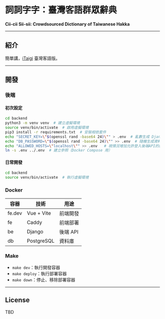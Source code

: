 # 詞詞字字：臺灣客語群眾辭典
**Cii-cii Sii-sii: Crowdsourced Dictionary of Taiwanese Hakka**

---

## 紹介
簡單講，[iTaigi](//itaigi.tw) 臺灣客語版。

---
## 開發

### 後端

#### 初次設定
```bash
cd backend
python3 -m venv venv  # 建立虛擬環境
source venv/bin/activate  # 啟用虛擬環境
pip3 install -r requirements.txt  # 安裝相依套件
echo "SECRET_KEY=\"$(openssl rand -base64 24)\"" > .env  # 亂數生成 Django 金鑰
echo "DB_PASSWORD=\"$(openssl rand -base64 24)\"" >> .env  # 隨機生成資料庫密碼
echo "ALLOWED_HOSTS=\"localhost\"" >> .env   # 視情況增加允許登入後端API的網址
ln -s .env ../.env  # 建立參照（Docker Compose 用）
```

#### 日常開發

```bash
cd backend
source venv/bin/activate  # 執行虛擬環境
```
### Docker

| 容器     | 技術         | 用途       |
|----------|--------------|------------|
| fe.dev   | Vue + Vite   | 前端開發   |
| fe       | Caddy        | 前端部署   |
| be       | Django       | 後端 API   |
| db       | PostgreSQL   | 資料庫     |

### Make

- `make dev`：執行開發容器
- `make deploy`：執行部署容器
- `make down`：停止、移除部署容器

---

## License

TBD